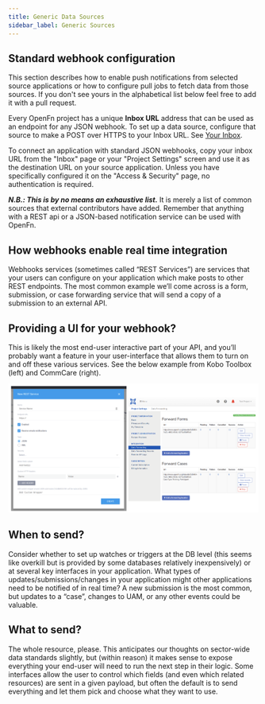 ```yaml
---
title: Generic Data Sources
sidebar_label: Generic Sources
---
```


## Standard webhook configuration

This section describes how to enable push notifications from selected source
applications or how to configure pull jobs to fetch data from those sources. If
you don't see yours in the alphabetical list below feel free to add it with a
pull request.

Every OpenFn project has a unique **Inbox URL** address that can be used as an
endpoint for any JSON webhook. To set up a data source, configure that source to
make a POST over HTTPS to your Inbox URL. See [Your Inbox](/build/inbox.md).

To connect an application with standard JSON webhooks, copy your inbox URL from
the "Inbox" page or your "Project Settings" screen and use it as the destination
URL on your source application. Unless you have specifically configured it on
the "Access & Security" page, no authentication is required.

**_N.B.: This is by no means an exhaustive list._** It is merely a list of
common sources that external contributors have added. Remember that anything
with a REST api or a JSON-based notification service can be used with OpenFn.

 ## How webhooks enable real time integration

Webhooks services (sometimes called “REST Services”) are services that your
users can configure on your application which make posts to other REST
endpoints. The most common example we’ll come across is a form, submission, or
case forwarding service that will send a copy of a submission to an external
API.

## Providing a UI for your webhook?

This is likely the most end-user interactive part of your API, and you’ll
probably want a feature in your user-interface that allows them to turn on and
off these various services. See the below example from Kobo Toolbox (left) and
CommCare (right).

![kobo_to_commcare](../static/img/webhooks1.png)

## When to send?

Consider whether to set up watches or triggers at the DB level (this seems like
overkill but is provided by some databases relatively inexpensively) or at
several key interfaces in your application. What types of
updates/submissions/changes in your application might other applications need to
be notified of in real time? A new submission is the most common, but updates to
a “case”, changes to UAM, or any other events could be valuable.

## What to send?

The whole resource, please. This anticipates our thoughts on sector-wide data
standards slightly, but (within reason) it makes sense to expose everything your
end-user will need to run the next step in their logic. Some interfaces allow
the user to control which fields (and even which related resources) are sent in
a given payload, but often the default is to send everything and let them pick
and choose what they want to use.


